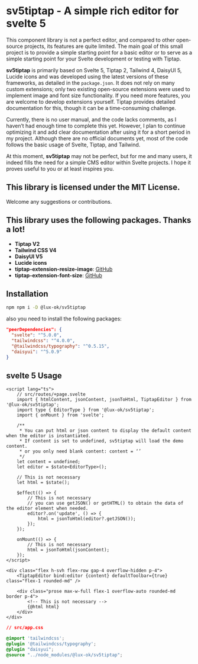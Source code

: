 # sv5tiptap - A simple rich editor for svelte 5

This component library is not a perfect editor, and compared to other open-source projects, its features are quite limited. The main goal of this small project is to provide a simple starting point for a basic editor or to serve as a simple starting point for your Svelte development or testing with Tiptap.

**sv5tiptap** is primarily based on Svelte 5, Tiptap 2, Tailwind 4, DaisyUI 5, Lucide icons and was developed using the latest versions of these frameworks, as detailed in the `package.json`. It does not rely on many custom extensions; only two existing open-source extensions were used to implement image and font size functionality. If you need more features, you are welcome to develop extensions yourself. Tiptap provides detailed documentation for this, though it can be a time-consuming challenge.

Currently, there is no user manual, and the code lacks comments, as I haven’t had enough time to complete this yet. However, I plan to continue optimizing it and add clear documentation after using it for a short period in my project. Although there are no official documents yet, most of the code follows the basic usage of Svelte, Tiptap, and Tailwind.

At this moment, **sv5tiptap** may not be perfect, but for me and many users, it indeed fills the need for a simple CMS editor within Svelte projects. I hope it proves useful to you or at least inspires you.

## This library is licensed under the MIT License.

Welcome any suggestions or contributions.

## This library uses the following packages. Thanks a lot!

- **Tiptap V2**
- **Tailwind CSS V4**
- **DaisyUI V5**
- **Lucide icons**
- **tiptap-extension-resize-image**: [GitHub](https://github.com/bae-sh/tiptap-extension-resize-image)
- **tiptap-extension-font-size**: [GitHub](https://github.com/TheNaschkatze/tiptap-extension-font-size)

## Installation

```bash
npm npm i -D @lux-ok/sv5tiptap
```

also you need to install the following packages:

```json
"peerDependencies": {
  "svelte": "^5.0.0",
  "tailwindcss": "^4.0.0",
  "@tailwindcss/typography": "^0.5.15",
  "daisyui": "^5.0.9"
}
```

## svelte 5 Usage

```svelte
<script lang="ts">
	// src/routes/+page.svelte
	import { htmlContent, jsonContent, jsonToHtml, TiptapEditor } from '@lux-ok/sv5tiptap';
	import type { EditorType } from '@lux-ok/sv5tiptap';
	import { onMount } from 'svelte';

	/**
	 * You can put html or json content to display the default content when the editor is instantiated.
	 * If content is set to undefined, sv5tiptap will load the demo content.
	 * or you only need blank content: content = ‘’
	 */
	let content = undefined;
	let editor = $state<EditorType>();

	// This is not necessary
	let html = $state();

	$effect(() => {
		// This is not necessary
		// you can use getJSON() or getHTML() to obtain the data of the editor element when needed.
		editor?.on('update', () => {
			html = jsonToHtml(editor?.getJSON());
		});
	});

	onMount(() => {
		// This is not necessary
		html = jsonToHtml(jsonContent);
	});
</script>

<div class="flex h-svh flex-row gap-4 overflow-hidden p-4">
	<TiptapEditor bind:editor {content} defaultToolbar={true} class="flex-1 rounded-md" />

	<div class="prose max-w-full flex-1 overflow-auto rounded-md border p-4">
		<!-- This is not necessary -->
		{@html html}
	</div>
</div>
```

```css
// src/app.css

@import 'tailwindcss';
@plugin '@tailwindcss/typography';
@plugin "daisyui";
@source "../node_modules/@lux-ok/sv5tiptap";
```
